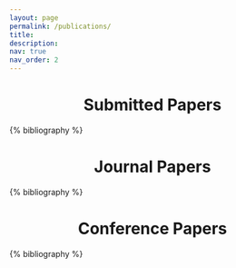 ```yaml
---
layout: page
permalink: /publications/
title:
description:
nav: true
nav_order: 2
---
```


<!-- _pages/publications.md -->
<div class="publications">

<style>
h1 {text-align: center;}
</style>

<h1>Submitted Papers</h1>
{% bibliography %}

<h1>Journal Papers</h1>
{% bibliography %}

<h1>Conference Papers</h1>
{% bibliography %}

</div>
